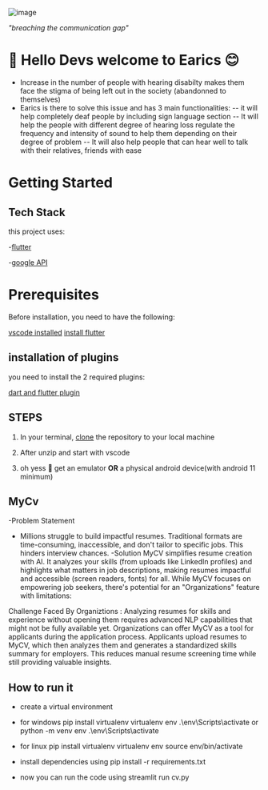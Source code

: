 

![image](https://github.com/Ndifoinhilary/hack_project_ai/assets/81620569/e555c1ba-1720-4424-9b4d-12a2db6f7a0c)


<em>"breaching the communication gap"</em>

# :tada: Hello Devs welcome to Earics :blush:
- Increase in the number of people with hearing disabilty makes them face the stigma of being left out in the society (abandonned to themselves)
- Earics is there to solve this issue and has 3 main functionalities:
     -- it will help completely deaf people by including sign language section
     -- It will help the people with different degree of hearing loss regulate the frequency and intensity of sound to help them depending on their degree of problem
     -- It will also help people that can hear well to talk with their relatives, friends with ease
 # Getting Started
 ## Tech Stack
 this project uses: 

 
 -[flutter](https://docs.flutter.dev/)
 
 -[google API](https://cloud.google.com/apis?hl=EN)
 
# Prerequisites
Before installation, you need to have the following:

[vscode installed](https://code.visualstudio.com/docs/setup/setup-overview)
[install flutter](https://radixweb.com/blog/install-flutter-on-windows-mac-and-android)

## installation of plugins


you need to install the 2 required plugins:

[dart and flutter plugin](https://docs.flutter.dev/get-started/editor?tab=androidstudio)



## STEPS

1. In your terminal, [clone](https://docs.github.com/fr/repositories/creating-and-managing-repositories/cloning-a-repository) the repository to your local machine

2. After unzip and start with vscode

3. oh yess 👺 get an emulator <b>OR</b>  a physical android device(with android 11 minimum)

## MyCv
-Problem Statement
-  Millions struggle to build impactful resumes. Traditional formats are time-consuming, inaccessible, and don't tailor to specific jobs. This hinders interview chances.
  -Solution
        MyCV simplifies resume creation with AI. It analyzes your skills (from uploads like LinkedIn profiles) and highlights what matters in job descriptions, making resumes impactful and accessible (screen readers, fonts) for all.
   While MyCV focuses on empowering job seekers, there's potential for an  "Organizations" feature with limitations:

Challenge Faced By Organiztions :  Analyzing resumes for skills and experience without opening them requires advanced NLP capabilities that might not be fully available yet.
    Organizations can offer MyCV as a tool for applicants during the application process.
    Applicants upload resumes to MyCV, which then analyzes them and generates a standardized skills summary for employers.
    This reduces manual resume screening time while still providing valuable insights.

## How to run it 
- create a virtual environment
- for windows 
  pip install virtualenv
  virtualenv env
  .\env\Scripts\activate
  or 
 python -m venv env
.\env\Scripts\activate
- for linux
pip install virtualenv
virtualenv env
source env/bin/activate

- install dependencies using pip install -r requirements.txt
- now you can run the code using streamlit run cv.py


